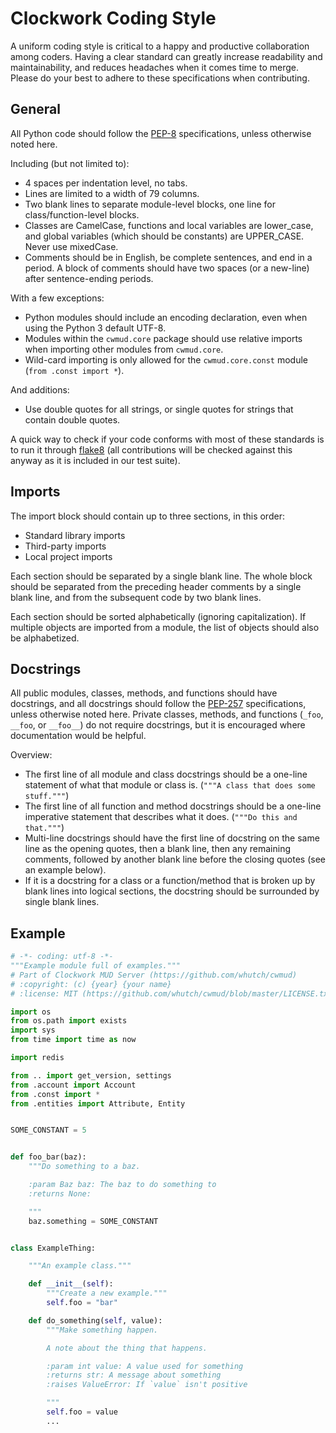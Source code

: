 Clockwork Coding Style
======================

A uniform coding style is critical to a happy and productive collaboration among coders. Having a clear standard can greatly increase readability and maintainability, and reduces headaches when it comes time to merge. Please do your best to adhere to these specifications when contributing.


General
-------

All Python code should follow the [PEP-8][pep8] specifications, unless otherwise noted here.

Including (but not limited to):
 * 4 spaces per indentation level, no tabs.
 * Lines are limited to a width of 79 columns.
 * Two blank lines to separate module-level blocks, one line for class/function-level blocks.
 * Classes are CamelCase, functions and local variables are lower_case, and global variables (which should be constants) are UPPER_CASE. Never use mixedCase.
 * Comments should be in English, be complete sentences, and end in a period. A block of comments should have two spaces (or a new-line) after sentence-ending periods.

With a few exceptions:
 * Python modules should include an encoding declaration, even when using the Python 3 default UTF-8.
 * Modules within the `cwmud.core` package should use relative imports when importing other modules from `cwmud.core`.
 * Wild-card importing is only allowed for the `cwmud.core.const` module (`from .const import *`).

And additions:
 * Use double quotes for all strings, or single quotes for strings that contain double quotes.

A quick way to check if your code conforms with most of these standards is to run it through [flake8][flake8] (all contributions will be checked against this anyway as it is included in our test suite).


Imports
-------

The import block should contain up to three sections, in this order:
 * Standard library imports
 * Third-party imports
 * Local project imports

Each section should be separated by a single blank line. The whole block should be separated from the preceding header comments by a single blank line, and from the subsequent code by two blank lines.

Each section should be sorted alphabetically (ignoring capitalization). If multiple objects are imported from a module, the list of objects should also be alphabetized.


Docstrings
----------

All public modules, classes, methods, and functions should have docstrings, and all docstrings should follow the [PEP-257][pep257] specifications, unless otherwise noted here. Private classes, methods, and functions (`_foo`, `__foo`, or `__foo__`) do not require docstrings, but it is encouraged where documentation would be helpful.

Overview:
 * The first line of all module and class docstrings should be a one-line statement of what that module or class is. (`"""A class that does some stuff."""`)
 * The first line of all function and method docstrings should be a one-line imperative statement that describes what it does. (`"""Do this and that."""`)
 * Multi-line docstrings should have the first line of docstring on the same line as the opening quotes, then a blank line, then any remaining comments, followed by another blank line before the closing quotes (see an example below).
 * If it is a docstring for a class or a function/method that is broken up by blank lines into logical sections, the docstring should be surrounded by single blank lines.


Example
-------

```python
# -*- coding: utf-8 -*-
"""Example module full of examples."""
# Part of Clockwork MUD Server (https://github.com/whutch/cwmud)
# :copyright: (c) {year} {your name}
# :license: MIT (https://github.com/whutch/cwmud/blob/master/LICENSE.txt)

import os
from os.path import exists
import sys
from time import time as now

import redis

from .. import get_version, settings
from .account import Account
from .const import *
from .entities import Attribute, Entity


SOME_CONSTANT = 5


def foo_bar(baz):
    """Do something to a baz.

    :param Baz baz: The baz to do something to
    :returns None:

    """
    baz.something = SOME_CONSTANT


class ExampleThing:

    """An example class."""

    def __init__(self):
        """Create a new example."""
        self.foo = "bar"

    def do_something(self, value):
        """Make something happen.

        A note about the thing that happens.

        :param int value: A value used for something
        :returns str: A message about something
        :raises ValueError: If `value` isn't positive

        """
        self.foo = value
        ...
```


[flake8]: https://pypi.python.org/pypi/flake8
[pep8]: https://www.python.org/dev/peps/pep-0008
[pep257]: https://www.python.org/dev/peps/pep-0257
